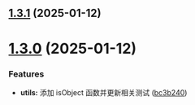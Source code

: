 ## [1.3.1](https://github.com/liaohui5/single-utils-demo/compare/v1.3.0...v1.3.1) (2025-01-12)

# [1.3.0](https://github.com/liaohui5/single-utils-demo/compare/v1.2.0...v1.3.0) (2025-01-12)


### Features

* **utils:** 添加 isObject 函数并更新相关测试 ([bc3b240](https://github.com/liaohui5/single-utils-demo/commit/bc3b2407daee56b76113efe6df5de3c59f27fcdc))
